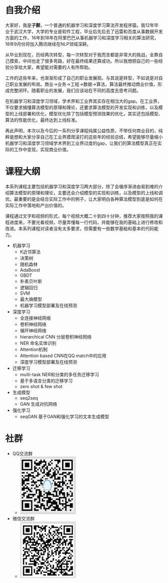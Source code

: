 # 自我介绍

大家好，我是<strong>子颢</strong>，一个普通的机器学习和深度学习算法开发程序猿。我12年毕业于武汉大学，大学的专业是软件工程，毕业后先后去了迅雷和百度从事数据开发方面的工作，16年到18年在阿里巴巴从事机器学习和深度学习相关的算法研究，18年9月份将加入腾讯继续在NLP领域深耕。

从毕业到现在，历经两次转型，每一次转型对于我而言都是非常大的挑战，全靠自己摸索，中间也走了很多弯路，好在最终结果还算成功。所以我想把自己的一些经验分享给大家，希望能对需要的人有所帮助。

工作的这些年来，也渐渐形成了自己的职业发展观。与其说是转型，不如说是对自己职业发展的布局。商业->业务->工程->数据->算法，算法最终推动商业价值，形成完整闭环。随着职业的发展，我们应该站在不同的高度去思考问题。

在机器学习和深度学习领域，学术界和工业界其实存在相当大的gap。在工业界，不仅要求搞懂算法模型的原理和理论，还要求算法模型的开发实现和训练，以及模型的上线部署和优化，模型优化除了包括模型预测效果的优化，其实还包括模型、算法的性能优化，最终达到上线标准。

再此声明，本次以及今后的一系列分享课程纯属公益性质，不带任何商业目的，纯粹是想和大家分享自己在工业界摸爬滚打的这些年的经验总结，希望能够尽量缩小机器学习和深度学习领域学术界到工业界过度的gap，让我们的算法模型真正在实际的工作中变现，实现商业价值。

# 课程大纲

本系列课程主要包括机器学习和深度学习两大部分，除了会循序渐进由易到难的介绍算法模型的原理和理论，主要还会介绍模型的实现和训练，以及模型的上线和调优。最重要的是会结合实际工作中的例子，让大家明白各种算法模型到底是如何在实际工作中落地和产出价值的。

课程通过文字和视频的形式，每个视频大概二十到四十分钟，推荐大家按照我的课程进度来，不要光看视频，尽量弄懂每一行代码，并能够在我的基础上进行修改和改进。本系列课程对读者没有太多要求，但需要有一些数学基础和基本的代码能力。

- 机器学习
	- K近邻算法
	- 决策树
	- 随机森林
	- AdaBoost
	- GBDT
	- 朴素贝叶斯
	- 逻辑回归
	- SVM
	- 最大熵模型
	- 机器学习模型部署及在线预测
- 深度学习
	- 全连接神经网络
	- 卷积神经网络
	- 循环神经网络
	- hierarchical CNN 分层卷积神经网络
	- NER 命名实体识别
	- Attention机制
	- Attention based CNN在QQ match中的应用
	- 深度学习模型部署及在线预测
- 迁移学习
	- multi-task NER和分类的多任务迁移学习
	- 基于多语言分类的迁移学习
	- zero shot & few shot
- 生成模型
	- seq2seq
	- GAN 生成对抗网络
- 强化学习
	- seqGAN 基于GAN和强化学习的文本生成模型

# 社群

- QQ交流群
	- ![562929489](img/qq_ewm.png)
- 微信交流群
	- ![562929489](img/wx_ewm.png)
